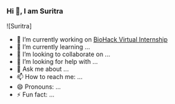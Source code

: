 ### Hi 👋, I am Suritra

![Suritra]


- 🔭 I’m currently working on [BioHack Virtual Internship](https://github.com/Team-Rosalind/team-rosalind-project)
- 🌱 I’m currently learning ...
- 👯 I’m looking to collaborate on ...
- 🤔 I’m looking for help with ...
- 💬 Ask me about ...
- 📫 How to reach me: ...
- 😄 Pronouns: ...
- ⚡ Fun fact: ...

